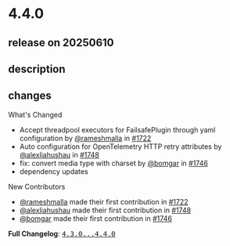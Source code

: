 # 4.4.0

## release on 20250610
## description
## changes
What's Changed

* Accept threadpool executors for FailsafePlugin through yaml configuration by <a class="user-mention notranslate" data-hovercard-type="user" data-hovercard-url="/users/rameshmalla/hovercard" data-octo-click="hovercard-link-click" data-octo-dimensions="link_type:self" href="https://github.com/rameshmalla">@rameshmalla</a> in <a class="issue-link js-issue-link" data-error-text="Failed to load title" data-id="2936972865" data-permission-text="Title is private" data-url="https://github.com/zalando/riptide/issues/1722" data-hovercard-type="pull_request" data-hovercard-url="/zalando/riptide/pull/1722/hovercard" href="https://github.com/zalando/riptide/pull/1722">#1722</a>
* Auto configuration for OpenTelemetry HTTP retry attributes by <a class="user-mention notranslate" data-hovercard-type="user" data-hovercard-url="/users/alexliahushau/hovercard" data-octo-click="hovercard-link-click" data-octo-dimensions="link_type:self" href="https://github.com/alexliahushau">@alexliahushau</a> in <a class="issue-link js-issue-link" data-error-text="Failed to load title" data-id="3110640894" data-permission-text="Title is private" data-url="https://github.com/zalando/riptide/issues/1748" data-hovercard-type="pull_request" data-hovercard-url="/zalando/riptide/pull/1748/hovercard" href="https://github.com/zalando/riptide/pull/1748">#1748</a>
* fix: convert media type with charset by <a class="user-mention notranslate" data-hovercard-type="user" data-hovercard-url="/users/bomgar/hovercard" data-octo-click="hovercard-link-click" data-octo-dimensions="link_type:self" href="https://github.com/bomgar">@bomgar</a> in <a class="issue-link js-issue-link" data-error-text="Failed to load title" data-id="3062828940" data-permission-text="Title is private" data-url="https://github.com/zalando/riptide/issues/1746" data-hovercard-type="pull_request" data-hovercard-url="/zalando/riptide/pull/1746/hovercard" href="https://github.com/zalando/riptide/pull/1746">#1746</a>
* dependency updates

New Contributors

* <a class="user-mention notranslate" data-hovercard-type="user" data-hovercard-url="/users/rameshmalla/hovercard" data-octo-click="hovercard-link-click" data-octo-dimensions="link_type:self" href="https://github.com/rameshmalla">@rameshmalla</a> made their first contribution in <a class="issue-link js-issue-link" data-error-text="Failed to load title" data-id="2936972865" data-permission-text="Title is private" data-url="https://github.com/zalando/riptide/issues/1722" data-hovercard-type="pull_request" data-hovercard-url="/zalando/riptide/pull/1722/hovercard" href="https://github.com/zalando/riptide/pull/1722">#1722</a>
* <a class="user-mention notranslate" data-hovercard-type="user" data-hovercard-url="/users/alexliahushau/hovercard" data-octo-click="hovercard-link-click" data-octo-dimensions="link_type:self" href="https://github.com/alexliahushau">@alexliahushau</a> made their first contribution in <a class="issue-link js-issue-link" data-error-text="Failed to load title" data-id="3110640894" data-permission-text="Title is private" data-url="https://github.com/zalando/riptide/issues/1748" data-hovercard-type="pull_request" data-hovercard-url="/zalando/riptide/pull/1748/hovercard" href="https://github.com/zalando/riptide/pull/1748">#1748</a>
* <a class="user-mention notranslate" data-hovercard-type="user" data-hovercard-url="/users/bomgar/hovercard" data-octo-click="hovercard-link-click" data-octo-dimensions="link_type:self" href="https://github.com/bomgar">@bomgar</a> made their first contribution in <a class="issue-link js-issue-link" data-error-text="Failed to load title" data-id="3062828940" data-permission-text="Title is private" data-url="https://github.com/zalando/riptide/issues/1746" data-hovercard-type="pull_request" data-hovercard-url="/zalando/riptide/pull/1746/hovercard" href="https://github.com/zalando/riptide/pull/1746">#1746</a>

<strong>Full Changelog</strong>: <a class="commit-link" href="https://github.com/zalando/riptide/compare/4.3.0...4.4.0"><tt>4.3.0...4.4.0</tt></a>

